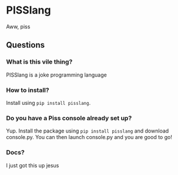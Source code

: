 # PISSlang
Aww, piss
## Questions
### What is this vile thing?
PISSlang is a joke programming language
### How to install?
Install using `pip install pisslang`.
### Do you have a Piss console already set up?
Yup. Install the package using `pip install pisslang` and download console.py. You can then launch console.py and you are good to go!
### Docs?
I just got this up jesus